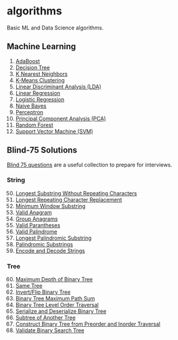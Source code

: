 # algorithms
Basic ML and Data Science algorithms.

## Machine Learning

1. [AdaBoost](./Machine%20Learning/AdaBoost.ipynb)
2. [Decision Tree](./Machine%20Learning/Decision%20Tree.ipynb)
3. [K Nearest Neighbors](./Machine%20Learning/K%20Nearest%20Neighbors.ipynb)
4. [K-Means Clustering](./Machine%20Learning/K-Means%20Clustering.ipynb)
5. [Linear Discriminant Analysis (LDA)](./Machine%20Learning/Linear%20Discriminant%20Analysis%20(LDA).ipynb)
6. [Linear Regression](./Machine%20Learning/Linear%20Regression.ipynb)
7. [Logistic Regression](./Machine%20Learning/Logistic%20Regression.ipynb)
8. [Naive Bayes](./Machine%20Learning/Naive%20Bayes.ipynb)
9. [Perceptron](./Machine%20Learning/Perceptron.ipynb)
10. [Principal Component Analysis (PCA)](./Machine%20Learning/Principal%20Component%20Analysis%20(PCA).ipynb)
11. [Random Forest](./Machine%20Learning/Random%20Forest.ipynb)
12. [Support Vector Machine (SVM)](./Machine%20Learning/Support%20Vector%20Machine%20(SVM).ipynb)


## Blind-75 Solutions

[Blind 75 questions](https://leetcode.com/discuss/general-discussion/460599/blind-75-leetcode-questions) are a useful collection to prepare for interviews.

### String

50. [Longest Substring Without Repeating Characters](./Blind%2075/string/longest-substring-without-repeating-chars.ipynb)
51. [Longest Repeating Character Replacement](./Blind%2075/string/longest-repeating-character-replacement.ipynb)
52. [Minimum Window Substring](./Blind%2075/string/minimum-window-substring.ipynb)
53. [Valid Anagram](./Blind%2075/string/valid-anagram.ipynb)
54. [Group Anagrams](./Blind%2075/string/group-anagrams.ipynb)
55. [Valid Parantheses](./Blind%2075/string/valid-parantheses.ipynb)
56. [Valid Palindrome](./Blind%2075/string/valid-palindrome.ipynb)
57. [Longest Palindromic Substring](./Blind%2075/string/longest-palindromic-substring.ipynb)
58. [Palindromic Substrings](./Blind%2075/string/palindromic-substrings.ipynb)
59. [Encode and Decode Strings](./Blind%2075/string/encode-and-decode-strings.ipynb)

### Tree

60. [Maximum Depth of Binary Tree](./Blind%2075/tree/maximum-depth-of-binary-tree.ipynb)
61. [Same Tree](./Blind%2075/tree/same-tree.ipynb)
62. [Invert/Flip Binary Tree](./Blind%2075/tree/invert-binary-tree.ipynb)
63. [Binary Tree Maximum Path Sum](./Blind%2075/tree/binary-tree-maximum-path-sum.ipynb)
64. [Binary Tree Level Order Traversal](./Blind%2075/tree/binary-tree-level-order-traversal.ipynb)
65. [Serialize and Deserialize Binary Tree](./Blind%2075/tree/serialize-and-deserialize-binary-tree.ipynb)
66. [Subtree of Another Tree](./Blind%2075/tree/subtree-of-another-tree.ipynb)
67. [Construct Binary Tree from Preorder and Inorder Traversal](./Blind%2075/tree/construct-binary-tree-from-preorder-and-inorder-traversal.ipynb)
68. [Validate Binary Search Tree](./Blind%2075/tree/validate-binary-search-tree.ipynb)
